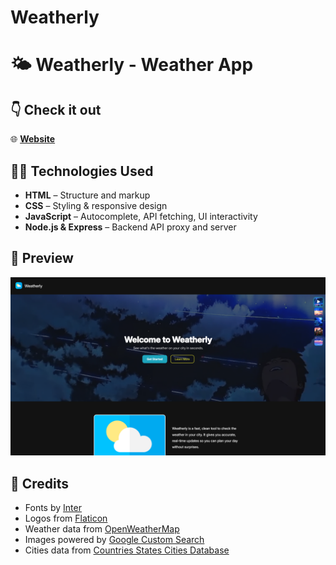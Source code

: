 # Weatherly
# 🌤️ Weatherly - Weather App

## 👇 Check it out

🌐 **[Website](https://weatherly-9d2k.onrender.com/)**

## 🧑‍💻 Technologies Used

- **HTML** – Structure and markup
- **CSS** – Styling & responsive design
- **JavaScript** – Autocomplete, API fetching, UI interactivity
- **Node.js & Express** – Backend API proxy and server

## 📸 Preview

![Weatherly Preview](./imgs/weatherly-preview.png)

## 🙏 Credits

- Fonts by [Inter](https://rsms.me/inter/)  
- Logos from [Flaticon](https://flaticon.com/)  
- Weather data from [OpenWeatherMap](https://openweathermap.org/)  
- Images powered by [Google Custom Search](https://developers.google.com/custom-search)  
- Cities data from [Countries States Cities Database](https://github.com/dr5hn/countries-states-cities-database)
